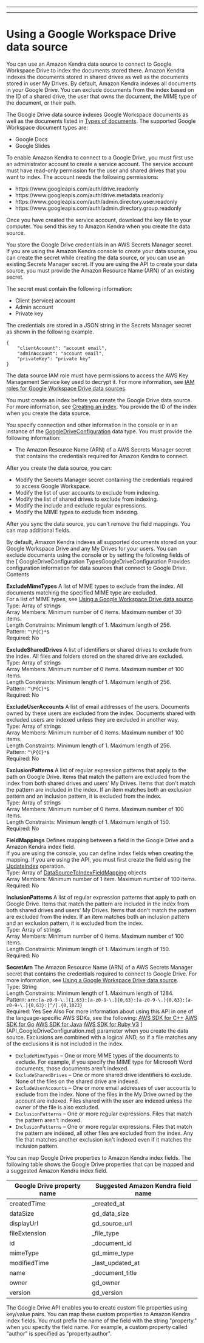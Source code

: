 --------

--------

# Using a Google Workspace Drive data source<a name="data-source-google-drive"></a>

You can use an Amazon Kendra data source to connect to Google Workspace Drive to index the documents stored there\. Amazon Kendra indexes the documents stored in shared drives as well as the documents stored in user My Drives\. By default, Amazon Kendra indexes all documents in your Google Drive\. You can exclude documents from the index based on the ID of a shared drive, the user that owns the document, the MIME type of the document, or their path\.

The Google Drive data source indexes Google Workspace documents as well as the documents listed in [Types of documents](index-document-types.md)\. The supported Google Workspace document types are: 
+ Google Docs
+ Google Slides

To enable Amazon Kendra to connect to a Google Drive, you must first use an administrator account to create a service account\. The service account must have read\-only permission for the user and shared drives that you want to index\. The account needs the following permissions:
+ https://www\.googleapis\.com/auth/drive\.readonly
+ https://www\.googleapis\.com/auth/drive\.metadata\.readonly
+ https://www\.googleapis\.com/auth/admin\.directory\.user\.readonly
+ https://www\.googleapis\.com/auth/admin\.directory\.group\.readonly

Once you have created the service account, download the key file to your computer\. You send this key to Amazon Kendra when you create the data source\.

You store the Google Drive credentials in an AWS Secrets Manager secret\. If you are using the Amazon Kendra console to create your data source, you can create the secret while creating the data source, or you can use an existing Secrets Manager secret\. If you are using the API to create your data source, you must provide the Amazon Resource Name \(ARN\) of an existing secret\.

The secret must contain the following information:
+ Client \(service\) account
+ Admin account
+ Private key

The credentials are stored in a JSON string in the Secrets Manager secret as shown in the following example\.

```
{
    "clientAccount": "account email",
    "adminAccount": "account email",
    "privateKey": "private key"
}
```

The data source IAM role must have permissions to access the AWS Key Management Service key used to decrypt it\. For more information, see [IAM roles for Google Workspace Drive data sources](iam-roles.md#iam-roles-ds-gd)\.

You must create an index before you create the Google Drive data source\. For more information, see [Creating an index](create-index.md)\. You provide the ID of the index when you create the data source\.

You specify connection and other information in the console or in an instance of the [GoogleDriveConfiguration](API_GoogleDriveConfiguration.md) data type\. You must provide the following information:
+ The Amazon Resource Name \(ARN\) of a AWS Secrets Manager secret that contains the credentials required for Amazon Kendra to connect\.

After you create the data source, you can:
+ Modify the Secrets Manager secret containing the credentials required to access Google Workspace\.
+ Modify the list of user accounts to exclude from indexing\.
+ Modify the list of shared drives to exclude from indexing\.
+ Modify the include and exclude regular expressions\.
+ Modify the MIME types to exclude from indexing\.

After you sync the data source, you can't remove the field mappings\. You can map additional fields\.

By default, Amazon Kendra indexes all supported documents stored on your Google Workspace Drive and any My Drives for your users\. You can exclude documents using the console or by setting the following fields of the [ GoogleDriveConfiguration TypesGoogleDriveConfiguration  Provides configuration information for data sources that connect to Google Drive\.  Contents   

 **ExcludeMimeTypes**   <a name="Kendra-Type-GoogleDriveConfiguration-ExcludeMimeTypes"></a>
A list of MIME types to exclude from the index\. All documents matching the specified MIME type are excluded\.   
For a list of MIME types, see [Using a Google Workspace Drive data source](https://docs.aws.amazon.com/kendra/latest/dg/data-source-google-drive.html)\.  
Type: Array of strings  
Array Members: Minimum number of 0 items\. Maximum number of 30 items\.  
Length Constraints: Minimum length of 1\. Maximum length of 256\.  
Pattern: `^\P{C}*$`   
Required: No 

 **ExcludeSharedDrives**   <a name="Kendra-Type-GoogleDriveConfiguration-ExcludeSharedDrives"></a>
A list of identifiers or shared drives to exclude from the index\. All files and folders stored on the shared drive are excluded\.  
Type: Array of strings  
Array Members: Minimum number of 0 items\. Maximum number of 100 items\.  
Length Constraints: Minimum length of 1\. Maximum length of 256\.  
Pattern: `^\P{C}*$`   
Required: No 

 **ExcludeUserAccounts**   <a name="Kendra-Type-GoogleDriveConfiguration-ExcludeUserAccounts"></a>
A list of email addresses of the users\. Documents owned by these users are excluded from the index\. Documents shared with excluded users are indexed unless they are excluded in another way\.  
Type: Array of strings  
Array Members: Minimum number of 0 items\. Maximum number of 100 items\.  
Length Constraints: Minimum length of 1\. Maximum length of 256\.  
Pattern: `^\P{C}*$`   
Required: No 

 **ExclusionPatterns**   <a name="Kendra-Type-GoogleDriveConfiguration-ExclusionPatterns"></a>
A list of regular expression patterns that apply to the path on Google Drive\. Items that match the pattern are excluded from the index from both shared drives and users' My Drives\. Items that don't match the pattern are included in the index\. If an item matches both an exclusion pattern and an inclusion pattern, it is excluded from the index\.  
Type: Array of strings  
Array Members: Minimum number of 0 items\. Maximum number of 100 items\.  
Length Constraints: Minimum length of 1\. Maximum length of 150\.  
Required: No 

 **FieldMappings**   <a name="Kendra-Type-GoogleDriveConfiguration-FieldMappings"></a>
Defines mapping between a field in the Google Drive and a Amazon Kendra index field\.  
If you are using the console, you can define index fields when creating the mapping\. If you are using the API, you must first create the field using the [UpdateIndex](API_UpdateIndex.md) operation\.  
Type: Array of [DataSourceToIndexFieldMapping](API_DataSourceToIndexFieldMapping.md) objects  
Array Members: Minimum number of 1 item\. Maximum number of 100 items\.  
Required: No 

 **InclusionPatterns**   <a name="Kendra-Type-GoogleDriveConfiguration-InclusionPatterns"></a>
A list of regular expression patterns that apply to path on Google Drive\. Items that match the pattern are included in the index from both shared drives and users' My Drives\. Items that don't match the pattern are excluded from the index\. If an item matches both an inclusion pattern and an exclusion pattern, it is excluded from the index\.  
Type: Array of strings  
Array Members: Minimum number of 0 items\. Maximum number of 100 items\.  
Length Constraints: Minimum length of 1\. Maximum length of 150\.  
Required: No 

 **SecretArn**   <a name="Kendra-Type-GoogleDriveConfiguration-SecretArn"></a>
The Amazon Resource Name \(ARN\) of a AWS Secrets Manager secret that contains the credentials required to connect to Google Drive\. For more information, see [Using a Google Workspace Drive data source](https://docs.aws.amazon.com/kendra/latest/dg/data-source-google-drive.html)\.  
Type: String  
Length Constraints: Minimum length of 1\. Maximum length of 1284\.  
Pattern: `arn:[a-z0-9-\.]{1,63}:[a-z0-9-\.]{0,63}:[a-z0-9-\.]{0,63}:[a-z0-9-\.]{0,63}:[^/].{0,1023}`   
Required: Yes    See Also   For more information about using this API in one of the language\-specific AWS SDKs, see the following:    [AWS SDK for C\+\+](https://docs.aws.amazon.com/goto/SdkForCpp/kendra-2019-02-03/GoogleDriveConfiguration)     [AWS SDK for Go](https://docs.aws.amazon.com/goto/SdkForGoV1/kendra-2019-02-03/GoogleDriveConfiguration)     [AWS SDK for Java](https://docs.aws.amazon.com/goto/SdkForJava/kendra-2019-02-03/GoogleDriveConfiguration)     [AWS SDK for Ruby V3](https://docs.aws.amazon.com/goto/SdkForRubyV3/kendra-2019-02-03/GoogleDriveConfiguration)    ](API_GoogleDriveConfiguration.md) parameter when you create the data source\. Exclusions are combined with a logical AND, so if a file matches any of the exclusions it is not included in the index\.
+ `ExcludeMimeTypes` – One or more MIME types of the documents to exclude\. For example, if you specify the MIME type for Microsoft Word documents, those documents aren't indexed\.
+ `ExcludeSharedDrives` – One or more shared drive identifiers to exclude\. None of the files on the shared drive are indexed\.
+ `ExcludeUserAccounts` – One or more email addresses of user accounts to exclude from the index\. None of the files in the My Drive owned by the account are indexed\. Files shared with the user are indexed unless the owner of the file is also excluded\.
+ `ExclusionPatterns` – One or more regular expressions\. Files that match the pattern aren't indexed\.
+ `InclusionPatterns` – One or more regular expressions\. Files that match the pattern are indexed, all other files are excluded from the index\. Any file that matches another exclusion isn't indexed even if it matches the inclusion pattern\.

You can map Google Drive properties to Amazon Kendra index fields\. The following table shows the Google Drive properties that can be mapped and a suggested Amazon Kendra index field\.


| Google Drive property name | Suggested Amazon Kendra field name | 
| --- | --- | 
| createdTime | \_created\_at | 
| dataSize | gd\_data\_size | 
| displayUrl | gd\_source\_url | 
| fileExtension | \_file\_type | 
| id | \_document\_id | 
| mimeType | gd\_mime\_type | 
| modifiedTime | \_last\_updated\_at | 
| name | \_document\_title | 
| owner | gd\_owner | 
| version | gd\_version | 

The Google Drive API enables you to create custom file properties using key/value pairs\. You can map these custom properties to Amazon Kendra index fields\. You must prefix the name of the field with the string "property\." when you specify the field name\. For example, a custom property called "author" is specified as "property\.author"\.